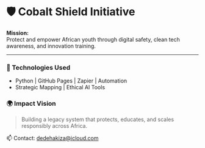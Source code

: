 # 🛡 Cobalt Shield Initiative

**Mission:**  
Protect and empower African youth through digital safety, clean tech awareness, and innovation training.

---

### 🔧 Technologies Used
- Python | GitHub Pages | Zapier | Automation
- Strategic Mapping | Ethical AI Tools

### 🌍 Impact Vision
> Building a legacy system that protects, educates, and scales responsibly across Africa.

📫 Contact: dedehakiza@icloud.com
